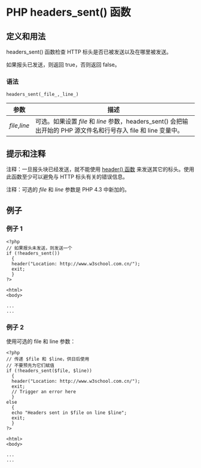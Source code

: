 # PHP headers_sent() 函数



## 定义和用法

headers_sent() 函数检查 HTTP 标头是否已被发送以及在哪里被发送。

如果报头已发送，则返回 true，否则返回 false。

### 语法

```
headers_sent(_file_,_line_)
```

| 参数 | 描述 |
| --- | --- |
| _file_,_line_ | 可选。如果设置 _file_ 和 _line_ 参数，headers_sent() 会把输出开始的 PHP 源文件名和行号存入 file 和 line 变量中。 |

## 提示和注释

注释：一旦报头块已经发送，就不能使用 [header() 函数](/php/func_http_header.asp "PHP header() 函数") 来发送其它的标头。使用此函数至少可以避免与 HTTP 标头有关的错误信息。

注释：可选的 _file_ 和 _line_ 参数是 PHP 4.3 中新加的。

## 例子

### 例子 1

```
<?php
// 如果报头未发送，则发送一个
if (!headers_sent())
  {
  header("Location: http://www.w3school.com.cn/");
  exit;
  }
?>

<html>
<body>

...
...
```

### 例子 2

使用可选的 file 和 line 参数：

```
<?php
// 传递 $file 和 $line，供日后使用
// 不要预先为它们赋值
if (!headers_sent($file, $line))
  {
  header("Location: http://www.w3school.com.cn/");
  exit;
  // Trigger an error here
  }
else
  {
  echo "Headers sent in $file on line $line";
  exit;
  }
?>

<html>
<body>

...
...
```

